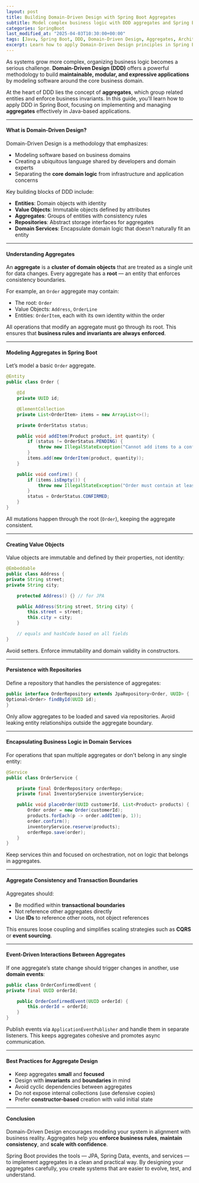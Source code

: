 ```yaml
---
layout: post
title: Building Domain-Driven Design with Spring Boot Aggregates
subtitle: Model complex business logic with DDD aggregates and Spring Boot for scalable and maintainable applications
categories: SpringBoot
last_modified_at: "2025-04-03T10:30:00+00:00"
tags: [Java, Spring Boot, DDD, Domain-Driven Design, Aggregates, Architecture, CQRS]
excerpt: Learn how to apply Domain-Driven Design principles in Spring Boot using aggregates. Build maintainable systems by modeling rich domain logic, enforcing boundaries, and aligning code with business concepts.
---
```

As systems grow more complex, organizing business logic becomes a serious challenge. **Domain-Driven Design (DDD)** offers a powerful methodology to build **maintainable, modular, and expressive applications** by modeling software around the core business domain.

At the heart of DDD lies the concept of **aggregates**, which group related entities and enforce business invariants. In this guide, you'll learn how to apply DDD in Spring Boot, focusing on implementing and managing **aggregates** effectively in Java-based applications.

---

#### What is Domain-Driven Design?

Domain-Driven Design is a methodology that emphasizes:

- Modeling software based on business domains
- Creating a ubiquitous language shared by developers and domain experts
- Separating the **core domain logic** from infrastructure and application concerns

Key building blocks of DDD include:
- **Entities**: Domain objects with identity
- **Value Objects**: Immutable objects defined by attributes
- **Aggregates**: Groups of entities with consistency rules
- **Repositories**: Abstract storage interfaces for aggregates
- **Domain Services**: Encapsulate domain logic that doesn't naturally fit an entity

---

#### Understanding Aggregates

An **aggregate** is a **cluster of domain objects** that are treated as a single unit for data changes. Every aggregate has a **root** — an entity that enforces consistency boundaries.

For example, an `Order` aggregate may contain:
- The root: `Order`
- Value Objects: `Address`, `OrderLine`
- Entities: `OrderItem`, each with its own identity within the order

All operations that modify an aggregate must go through its root. This ensures that **business rules and invariants are always enforced**.

---

#### Modeling Aggregates in Spring Boot

Let’s model a basic `Order` aggregate.

```java
@Entity
public class Order {

    @Id
    private UUID id;

    @ElementCollection
    private List<OrderItem> items = new ArrayList<>();

    private OrderStatus status;

    public void addItem(Product product, int quantity) {
        if (status != OrderStatus.PENDING) {
            throw new IllegalStateException("Cannot add items to a confirmed order");
        }
        items.add(new OrderItem(product, quantity));
    }

    public void confirm() {
        if (items.isEmpty()) {
            throw new IllegalStateException("Order must contain at least one item");
        }
        status = OrderStatus.CONFIRMED;
    }
}
```

All mutations happen through the root (`Order`), keeping the aggregate consistent.

---

#### Creating Value Objects

Value objects are immutable and defined by their properties, not identity:

```java
@Embeddable
public class Address {
private String street;
private String city;

    protected Address() {} // for JPA

    public Address(String street, String city) {
        this.street = street;
        this.city = city;
    }

    // equals and hashCode based on all fields
}
```

Avoid setters. Enforce immutability and domain validity in constructors.

---

#### Persistence with Repositories

Define a repository that handles the persistence of aggregates:

```java
public interface OrderRepository extends JpaRepository<Order, UUID> {
Optional<Order> findById(UUID id);
}
```

Only allow aggregates to be loaded and saved via repositories. Avoid leaking entity relationships outside the aggregate boundary.

---

#### Encapsulating Business Logic in Domain Services

For operations that span multiple aggregates or don't belong in any single entity:

```java
@Service
public class OrderService {

    private final OrderRepository orderRepo;
    private final InventoryService inventoryService;

    public void placeOrder(UUID customerId, List<Product> products) {
        Order order = new Order(customerId);
        products.forEach(p -> order.addItem(p, 1));
        order.confirm();
        inventoryService.reserve(products);
        orderRepo.save(order);
    }
}
```

Keep services thin and focused on orchestration, not on logic that belongs in aggregates.

---

#### Aggregate Consistency and Transaction Boundaries

Aggregates should:
- Be modified within **transactional boundaries**
- Not reference other aggregates directly
- Use **IDs** to reference other roots, not object references

This ensures loose coupling and simplifies scaling strategies such as **CQRS** or **event sourcing**.

---

#### Event-Driven Interactions Between Aggregates

If one aggregate’s state change should trigger changes in another, use **domain events**:

```java
public class OrderConfirmedEvent {
private final UUID orderId;

    public OrderConfirmedEvent(UUID orderId) {
        this.orderId = orderId;
    }
}
```

Publish events via `ApplicationEventPublisher` and handle them in separate listeners. This keeps aggregates cohesive and promotes async communication.

---

#### Best Practices for Aggregate Design

- Keep aggregates **small** and **focused**
- Design with **invariants** and **boundaries** in mind
- Avoid cyclic dependencies between aggregates
- Do not expose internal collections (use defensive copies)
- Prefer **constructor-based** creation with valid initial state

---

#### Conclusion

Domain-Driven Design encourages modeling your system in alignment with business reality. Aggregates help you **enforce business rules**, **maintain consistency**, and **scale with confidence**.

Spring Boot provides the tools — JPA, Spring Data, events, and services — to implement aggregates in a clean and practical way. By designing your aggregates carefully, you create systems that are easier to evolve, test, and understand.
